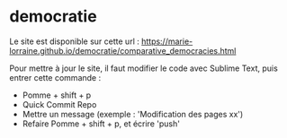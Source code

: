 # democratie

Le site est disponible sur cette url : https://marie-lorraine.github.io/democratie/comparative_democracies.html

Pour mettre à jour le site, il faut modifier le code avec Sublime Text, puis entrer cette commande :
- Pomme + shift + p
- Quick Commit Repo
- Mettre un message (exemple : 'Modification des pages xx')
- Refaire Pomme + shift + p, et écrire 'push'